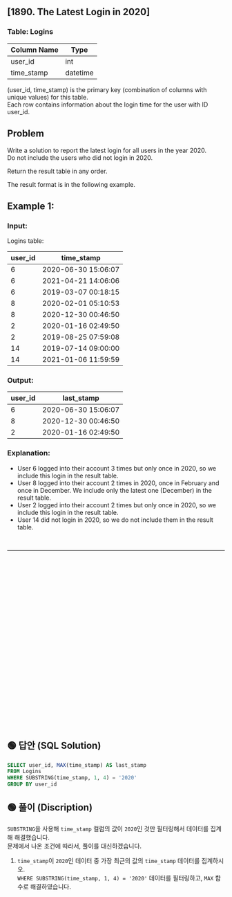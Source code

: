 ## [1890. The Latest Login in 2020]  


### Table: Logins


| Column Name    | Type     |
|----------------|----------|
| user_id        | int      |
| time_stamp     | datetime |

(user_id, time_stamp) is the primary key (combination of columns with unique values) for this table.  
Each row contains information about the login time for the user with ID user_id.  
 
## Problem 

Write a solution to report the latest login for all users in the year 2020.  
Do not include the users who did not login in 2020.  

Return the result table in any order.  

The result format is in the following example.  

 

## Example 1:

### Input: 

Logins table:

| user_id | time_stamp          |
|---------|---------------------|
| 6       | 2020-06-30 15:06:07 |
| 6       | 2021-04-21 14:06:06 |
| 6       | 2019-03-07 00:18:15 |
| 8       | 2020-02-01 05:10:53 |
| 8       | 2020-12-30 00:46:50 |
| 2       | 2020-01-16 02:49:50 |
| 2       | 2019-08-25 07:59:08 |
| 14      | 2019-07-14 09:00:00 |
| 14      | 2021-01-06 11:59:59 |

### Output: 

| user_id | last_stamp          |
|---------|---------------------|
| 6       | 2020-06-30 15:06:07 |
| 8       | 2020-12-30 00:46:50 |
| 2       | 2020-01-16 02:49:50 |

### Explanation: 
* User 6 logged into their account 3 times but only once in 2020, so we include this login in the result table.
* User 8 logged into their account 2 times in 2020, once in February and once in December. We include only the latest one (December) in the result table.
* User 2 logged into their account 2 times but only once in 2020, so we include this login in the result table.
* User 14 did not login in 2020, so we do not include them in the result table.




<br/>

---

<br/>
<br/>
<br/>
<br/>
<br/>
<br/>
<br/>
<br/>
<br/>
<br/>
<br/>
<br/>
<br/>
<br/>
<br/>
<br/>
<br/>
<br/>
<br/>
<br/>
<br/>
<br/>
<br/>


## 🟢 답안 (SQL Solution)

```sql
SELECT user_id, MAX(time_stamp) AS last_stamp
FROM Logins
WHERE SUBSTRING(time_stamp, 1, 4) = '2020' 
GROUP BY user_id
```

## 🟢 풀이 (Discription)
`SUBSTRING`을 사용해 `time_stamp` 컬럼의 값이 `2020`인 것만 필터링해서 데이터를 집계해 해결했습니다.   
문제에서 나온 조건에 따라서, 풀이를 대신하겠습니다. 

1. `time_stamp`이 `2020`인 데이터 중 가장 최근의 값의 `time_stamp` 데이터를 집계하시오.   
`WHERE SUBSTRING(time_stamp, 1, 4) = '2020'` 데이터를 필터링하고, `MAX` 함수로 해결하였습니다.